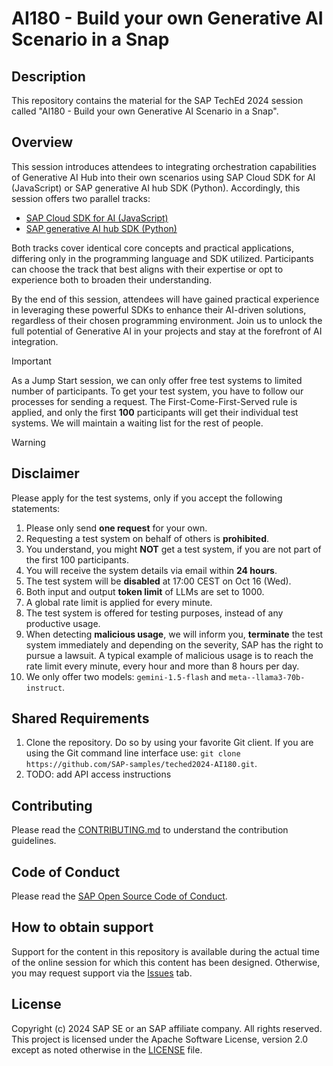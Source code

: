 # AI180 - Build your own Generative AI Scenario in a Snap

## Description

This repository contains the material for the SAP TechEd 2024 session called "AI180 - Build your own Generative AI Scenario in a Snap".

## Overview

This session introduces attendees to integrating orchestration capabilities of Generative AI Hub into their own scenarios using SAP Cloud SDK for AI (JavaScript) or SAP generative AI hub SDK (Python).
Accordingly, this session offers two parallel tracks:

- [SAP Cloud SDK for AI (JavaScript)](./exercises/javascript/README.md)
- [SAP generative AI hub SDK (Python)](./exercises/python/README.md)

Both tracks cover identical core concepts and practical applications, differing only in the programming language and SDK utilized. Participants can choose the track that best aligns with their expertise or opt to experience both to broaden their understanding.

By the end of this session, attendees will have gained practical experience in leveraging these powerful SDKs to enhance their AI-driven solutions, regardless of their chosen programming environment. Join us to unlock the full potential of Generative AI in your projects and stay at the forefront of AI integration.

> [!IMPORTANT]  
> As a Jump Start session, we can only offer free test systems to limited number of participants. 
> To get your test system, you have to follow our processes for sending a request. 
> The First-Come-First-Served rule is applied, and only the first **100** participants will get their individual test systems.
> We will maintain a waiting list for the rest of people.

> [!WARNING]
> ## Disclaimer
> 
> Please apply for the test systems, only if you accept the following statements:
> 1. Please only send **one request** for your own.
> 1. Requesting a test system on behalf of others is **prohibited**.
> 1. You understand, you might **NOT** get a test system, if you are not part of the first 100 participants.
> 1. You will receive the system details via email within **24 hours**.
> 1. The test system will be **disabled** at 17:00 CEST on Oct 16 (Wed).
> 1. Both input and output **token limit** of LLMs are set to 1000.
> 1. A global rate limit is applied for every minute.
> 1. The test system is offered for testing purposes, instead of any productive usage.
> 1. When detecting **malicious usage**, we will inform you, **terminate** the test system immediately and depending on the severity, SAP has the right to pursue a lawsuit. A typical example of malicious usage is to reach the rate limit every minute, every hour and more than 8 hours per day.
> 1. We only offer two models: `gemini-1.5-flash` and `meta--llama3-70b-instruct`. 

## Shared Requirements

1. Clone the repository. Do so by using your favorite Git client. If you are using the Git command line interface use: `git clone https://github.com/SAP-samples/teched2024-AI180.git`.
2. TODO: add API access instructions

## Contributing

Please read the [CONTRIBUTING.md](./CONTRIBUTING.md) to understand the contribution guidelines.

## Code of Conduct

Please read the [SAP Open Source Code of Conduct](https://github.com/SAP-samples/.github/blob/main/CODE_OF_CONDUCT.md).

## How to obtain support

Support for the content in this repository is available during the actual time of the online session for which this content has been designed. Otherwise, you may request support via the [Issues](../../issues) tab.

## License

Copyright (c) 2024 SAP SE or an SAP affiliate company. All rights reserved. This project is licensed under the Apache Software License, version 2.0 except as noted otherwise in the [LICENSE](LICENSES/Apache-2.0.txt) file.
